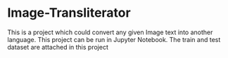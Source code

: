 # Image-Transliterator
This is a project which could convert any given Image text into another language. This project can be run in Jupyter Notebook.
The train and test dataset are attached in this project
